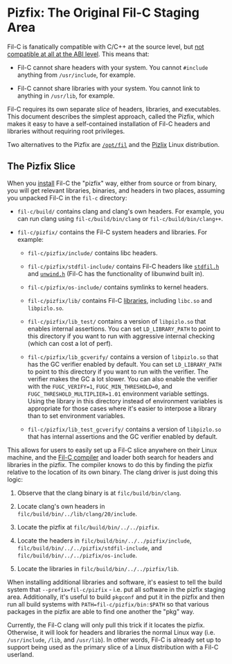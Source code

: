 # Pizfix: The Original Fil-C Staging Area

Fil-C is fanatically compatible with C/C++ at the source level, but [not compatible at all at the ABI level](runtime.html). This means that:

- Fil-C cannot share headers with your system. You cannot `#include` anything from `/usr/include`, for example.

- Fil-C cannot share libraries with your system. You cannot link to anything in `/usr/lib`, for example.

Fil-C requires its own separate *slice* of headers, libraries, and executables. This document describes the simplest approach, called the Pizfix, which makes it easy to have a self-contained installation of Fil-C headers and libraries without requiring root privileges.

Two alternatives to the Pizfix are [`/opt/fil`](optfil.html) and the [Pizlix](pizlix.html) Linux distribution.

## The Pizfix Slice

When you [install](install_pizfix.html) Fil-C the "pizfix" way, either from source or from binary, you will get relevant libraries, binaries, and headers in two places, assuming you unpacked Fil-C in the `fil-c` directory:

- `fil-c/build/` contains clang and clang's own headers. For example, you can run clang using `fil-c/build/bin/clang` or `fil-c/build/bin/clang++`.

- `fil-c/pizfix/` contains the Fil-C system headers and libraries. For example:

    - `fil-c/pizfix/include/` contains libc headers.

    - `fil-c/pizfix/stdfil-include/` contains Fil-C headers like [`stdfil.h`](stdfil.html) and [`unwind.h`](https://github.com/pizlonator/fil-c/blob/deluge/filc/include/unwind.h) (Fil-C has the functionality of libunwind built in).

    - `fil-c/pizfix/os-include/` contains symlinks to kernel headers.

    - `fil-c/pizfix/lib/` contains Fil-C [libraries](runtime.html), including `libc.so` and `libpizlo.so`.

    - `fil-c/pizfix/lib_test/` contains a version of `libpizlo.so` that enables internal assertions. You can set `LD_LIBRARY_PATH` to point to this directory if you want to run with aggressive internal checking (which can cost a lot of perf).

    - `fil-c/pizfix/lib_gcverify/` contains a version of `libpizlo.so` that has the GC verifier enabled by default. You can set `LD_LIBRARY_PATH` to point to this directory if you want to run with the verifier. The verifier makes the GC a lot slower. You can also enable the verifier with the `FUGC_VERIFY=1`, `FUGC_MIN_THRESHOLD=0`, and `FUGC_THRESHOLD_MULTIPLIER=1.01` environment variable settings. Using the library in this directory instead of environment variables is appropriate for those cases where it's easier to interpose a library than to set environment variables.

    - `fil-c/pizfix/lib_test_gcverify/` contains a version of `libpizlo.so` that has internal assertions and the GC verifier enabled by default.

This allows for users to easily set up a Fil-C slice anywhere on their Linux machine, and the [Fil-C compiler](compiler.html) and loader both search for headers and libraries in the pizfix. The compiler knows to do this by finding the pizfix relative to the location of its own binary. The clang driver is just doing this logic:

1. Observe that the clang binary is at `filc/build/bin/clang`.

2. Locate clang's own headers in `filc/build/bin/../lib/clang/20/include`.

3. Locate the pizfix at `filc/build/bin/../../pizfix`.

4. Locate the headers in `filc/build/bin/../../pizfix/include`, `filc/build/bin/../../pizfix/stdfil-include`, and `filc/build/bin/../../pizfix/os-include`.

5. Locate the libraries in `filc/build/bin/../../pizfix/lib`.

When installing additional libraries and software, it's easiest to tell the build system that `--prefix=fil-c/pizfix` - i.e. put all software in the pizfix staging area. Additionally, it's useful to build `pkgconf` and put it in the pizfix and then run all build systems with `PATH=fil-c/pizfix/bin:$PATH` so that various packages in the pizfix are able to find one another the "pkg" way.

Currently, the Fil-C clang will only pull this trick if it locates the pizfix. Otherwise, it will look for headers and libraries the normal Linux way (i.e. `/usr/include`, `/lib`, and `/usr/lib`). In other words, Fil-C is already set up to support being used as the primary slice of a Linux distribution with a Fil-C userland.



